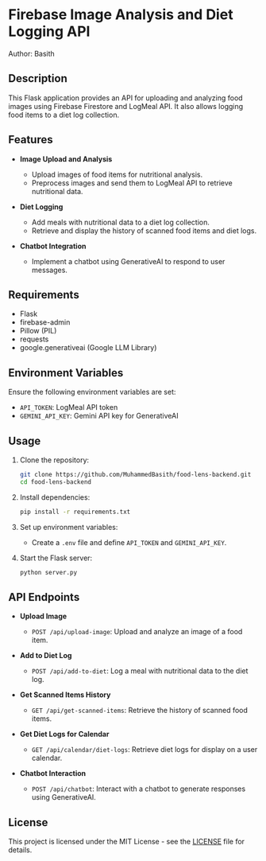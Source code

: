 # Firebase Image Analysis and Diet Logging API

Author: Basith

## Description

This Flask application provides an API for uploading and analyzing food images using Firebase Firestore and LogMeal API. It also allows logging food items to a diet log collection.

## Features

- **Image Upload and Analysis**
    - Upload images of food items for nutritional analysis.
    - Preprocess images and send them to LogMeal API to retrieve nutritional data.

- **Diet Logging**
    - Add meals with nutritional data to a diet log collection.
    - Retrieve and display the history of scanned food items and diet logs.

- **Chatbot Integration**
    - Implement a chatbot using GenerativeAI to respond to user messages.

## Requirements

- Flask
- firebase-admin
- Pillow (PIL)
- requests
- google.generativeai (Google LLM Library)

## Environment Variables

Ensure the following environment variables are set:

- `API_TOKEN`: LogMeal API token
- `GEMINI_API_KEY`: Gemini API key for GenerativeAI

## Usage

1. Clone the repository:
   ```bash
   git clone https://github.com/MuhammedBasith/food-lens-backend.git
   cd food-lens-backend
   ```

2. Install dependencies:
   ```bash
   pip install -r requirements.txt
   ```

3. Set up environment variables:
    - Create a `.env` file and define `API_TOKEN` and `GEMINI_API_KEY`.

4. Start the Flask server:
   ```bash
   python server.py
   ```

## API Endpoints

- **Upload Image**
    - `POST /api/upload-image`: Upload and analyze an image of a food item.

- **Add to Diet Log**
    - `POST /api/add-to-diet`: Log a meal with nutritional data to the diet log.

- **Get Scanned Items History**
    - `GET /api/get-scanned-items`: Retrieve the history of scanned food items.

- **Get Diet Logs for Calendar**
    - `GET /api/calendar/diet-logs`: Retrieve diet logs for display on a user calendar.

- **Chatbot Interaction**
    - `POST /api/chatbot`: Interact with a chatbot to generate responses using GenerativeAI.

## License

This project is licensed under the MIT License - see the [LICENSE](LICENSE) file for details.

